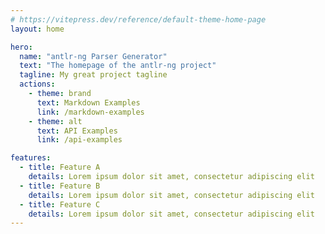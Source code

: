 ```yaml
---
# https://vitepress.dev/reference/default-theme-home-page
layout: home

hero:
  name: "antlr-ng Parser Generator"
  text: "The homepage of the antlr-ng project"
  tagline: My great project tagline
  actions:
    - theme: brand
      text: Markdown Examples
      link: /markdown-examples
    - theme: alt
      text: API Examples
      link: /api-examples

features:
  - title: Feature A
    details: Lorem ipsum dolor sit amet, consectetur adipiscing elit
  - title: Feature B
    details: Lorem ipsum dolor sit amet, consectetur adipiscing elit
  - title: Feature C
    details: Lorem ipsum dolor sit amet, consectetur adipiscing elit
---
```


